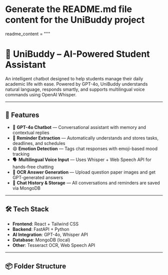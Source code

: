 # Generate the README.md file content for the UniBuddy project

readme_content = """
# 🧠 UniBuddy – AI-Powered Student Assistant

An intelligent chatbot designed to help students manage their daily academic life with ease. Powered by GPT-4o, UniBuddy understands natural language, responds smartly, and supports multilingual voice commands using OpenAI Whisper.

---

## 🚀 Features

- 🧠 **GPT-4o Chatbot** — Conversational assistant with memory and contextual replies  
- 📅 **Reminder Extraction** — Automatically understands and stores tasks, deadlines, and schedules  
- 😄 **Emotion Detection** — Tags chat responses with emoji-based mood tracking  
- 🗣️ **Multilingual Voice Input** — Uses Whisper + Web Speech API for hands-free chatting  
- 📸 **OCR Answer Generation** — Upload question paper images and get GPT-generated answers  
- 💬 **Chat History & Storage** — All conversations and reminders are saved via MongoDB

---

## 🛠️ Tech Stack

- **Frontend**: React + Tailwind CSS  
- **Backend**: FastAPI + Python  
- **AI Integration**: GPT-4o, Whisper API  
- **Database**: MongoDB (local)  
- **Other**: Tesseract OCR, Web Speech API

---

## 📦 Folder Structure


